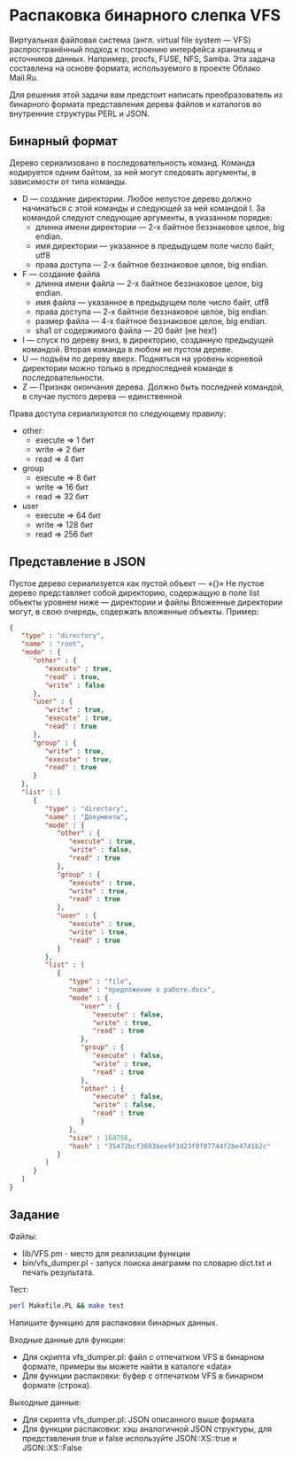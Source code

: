 Распаковка бинарного слепка VFS
===============================

Виртуальная файловая система (англ. virtual file system — VFS) распространённый
подход к построению интерфейса хранилищ и источников данных. Например, procfs,
FUSE, NFS, Samba. Эта задача составлена на основе формата, используемого в
проекте Облако Mail.Ru.

Для решения этой задачи вам предстоит написать преобразователь из бинарного
формата представления дерева файлов и каталогов во внутренние структуры PERL и
JSON.

Бинарный формат
---------------

Дерево сериализовано в последовательность команд. Команда кодируется одним байтом, за ней могут следовать аргументы, в зависимости от типа команды.

* D — создание директории. Любое непустое дерево должно начинаться с этой команды и следующей за ней командой I. За командой следуют следующие аргументы, в указанном порядке:
  + длинна имени директории — 2-х байтное беззнаковое целое, big endian.
  + имя директории — указанное в предыдущем поле число байт, utf8
  + права доступа — 2-х байтное беззнаковое целое, big endian.
* F — создание файла
  + длинна имени файла — 2-х байтное беззнаковое целое, big endian.
  + имя файла — указанное в предыдущем поле число байт, utf8
  + права доступа — 2-х байтное беззнаковое целое, big endian.
  + размер файла — 4-х байтное беззнаковое целое, big endian.
  + sha1 от содержимого файла — 20 байт (не hex!)
* I — спуск по дереву вниз, в директорию, созданную предыдущей командой. Вторая команда в любом не пустом дереве.
* U — подъём по дереву вверх. Подняться на уровень корневой директории можно только в предпоследней команде в последовательности.
* Z — Признак окончания дерева. Должно быть последней командой, в случае пустого дерева — единственной

Права доступа сериализуются по следующему правилу:

* other:
  + execute => 1 бит
  + write   => 2 бит
  + read    => 4 бит
* group
  + execute => 8 бит
  + write   => 16 бит
  + read    => 32 бит
* user
  + execute => 64 бит
  + write   => 128 бит
  + read    => 256 бит

Представление в JSON
--------------------

Пустое дерево сериализуется как пустой объект — «{}» Не пустое дерево представляет собой директорию, содержащую в поле list объекты уровнем ниже — директории и файлы Вложенные директории могут, в свою очередь, содержать вложенные объекты. Пример:

```json
{
   "type" : "directory",
   "name" : "root",
   "mode" : {
      "other" : {
         "execute" : true,
         "read" : true,
         "write" : false
      },
      "user" : {
         "write" : true,
         "execute" : true,
         "read" : true
      },
      "group" : {
         "write" : true,
         "execute" : true,
         "read" : true
      }
   },
   "list" : [
      {
         "type" : "directory",
         "name" : "Документы",
         "mode" : {
            "other" : {
               "execute" : true,
               "write" : false,
               "read" : true
            },
            "group" : {
               "execute" : true,
               "write" : true,
               "read" : true
            },
            "user" : {
               "execute" : true,
               "write" : true,
               "read" : true
            }
         },
         "list" : [
            {
               "type" : "file",
               "name" : "предложение о работе.docx",
               "mode" : {
                  "user" : {
                     "execute" : false,
                     "write" : true,
                     "read" : true
                  },
                  "group" : {
                     "execute" : false,
                     "write" : true,
                     "read" : true
                  },
                  "other" : {
                     "execute" : false,
                     "write" : false,
                     "read" : true
                  }
               },
               "size" : 168756,
               "hash" : "35472bcf3693bee9f3d23f0f07744f2be4741b2c"
            }
         ]
      }
   ]
}
```


Задание
-------

Файлы:
* lib/VFS.pm - место для реализации функции
* bin/vfs_dumper.pl - запуск поиска анаграмм по словарю dict.txt и печать результата.

Тест:
```bash
perl Makefile.PL && make test
```

Напишите функцию для распаковки бинарных данных.

Входные данные для функции:
* Для скрипта vfs_dumper.pl: файл с отпечатком VFS в бинарном формате, примеры вы можете найти в каталоге «data»
* Для функции распаковки: буфер с отпечатком VFS в бинарном формате (строка).

Выходные данные:
* Для скрипта vfs_dumper.pl: JSON описанного выше формата
* Для функции распаковки: хэш аналогичной JSON структуры, для представления true и false используйте JSON::XS::true и JSON::XS::False

